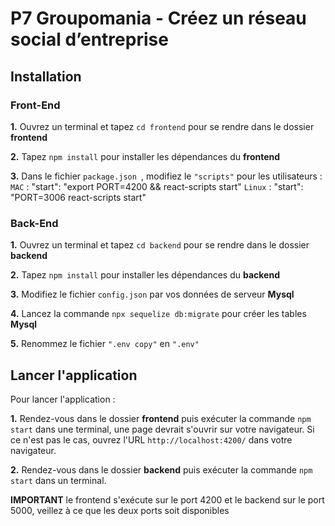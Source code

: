 # P7 Groupomania - Créez un réseau social d’entreprise

## Installation

### Front-End

**1.** Ouvrez un terminal et tapez `cd frontend` pour se rendre dans le dossier **frontend**

**2.** Tapez `npm install` pour installer les dépendances du **frontend**

**3.** Dans le fichier `package.json `, modifiez le `"scripts"` pour les utilisateurs :
`MAC` : "start": "export PORT=4200 && react-scripts start"
`Linux` : "start": "PORT=3006 react-scripts start"

### Back-End

**1.** Ouvrez un terminal et tapez `cd backend` pour se rendre dans le dossier **backend**

**2.** Tapez `npm install` pour installer les dépendances du **backend**

**3.** Modifiez le fichier `config.json` par vos données de serveur **Mysql**

**4.** Lancez la commande `npx sequelize db:migrate` pour créer les tables **Mysql**

**5.** Renommez le fichier `".env copy"` en `".env"`

## Lancer l'application

Pour lancer l'application :

**1.** Rendez-vous dans le dossier **frontend** puis exécuter la commande `npm start` dans une terminal, une page devrait s'ouvrir sur votre navigateur. Si ce n'est pas le cas, ouvrez l'URL `http://localhost:4200/` dans votre navigateur.

**2.** Rendez-vous dans le dossier **backend** puis exécuter la commande `npm start` dans un terminal.

**IMPORTANT** le frontend s'exécute sur le port 4200 et le backend sur le port 5000, veillez à ce que les deux ports soit disponibles
